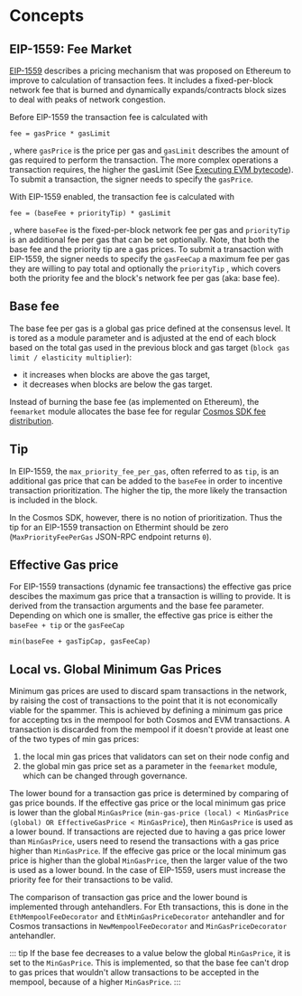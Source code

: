 <!--
order: 1
-->

# Concepts

## EIP-1559: Fee Market

[EIP-1559](https://github.com/ethereum/EIPs/blob/master/EIPS/eip-1559.md) describes a pricing mechanism that was proposed on Ethereum to improve to calculation of transaction fees. It includes a fixed-per-block network fee that is burned and dynamically expands/contracts block sizes to deal with peaks of network congestion.

Before EIP-1559 the transaction fee is calculated with

```
fee = gasPrice * gasLimit
```

, where `gasPrice` is the price per gas and `gasLimit` describes the amount of gas required to perform the transaction. The more complex operations a transaction requires, the higher the gasLimit (See [Executing EVM bytecode](https://docs.evmos.org/modules/evm/01_concepts.html#executing-evm-bytecode)). To submit a transaction, the signer needs to specify the `gasPrice`.

With EIP-1559 enabled, the transaction fee is calculated with

```
fee = (baseFee + priorityTip) * gasLimit
```

, where `baseFee` is the fixed-per-block network fee per gas and `priorityTip` is an additional fee per gas that can be set optionally. Note, that both the base fee and the priority tip are a gas prices. To submit a transaction with EIP-1559, the signer needs to specify the `gasFeeCap` a maximum fee per gas they are willing to pay total and optionally the `priorityTip` , which covers both the priority fee and the block's network fee per gas (aka: base fee).

## Base fee

The base fee per gas is a global gas price defined at the consensus level. It is tored as a module parameter and is adjusted at the end of each block based on the total gas used in the previous block and gas target (`block gas limit / elasticity multiplier`):

- it increases when blocks are above the gas target,
- it decreases when blocks are below the gas target.

Instead of burning the base fee (as implemented on Ethereum), the `feemarket` module allocates the base fee for regular [Cosmos SDK fee distribution](https://docs.cosmos.network/master/modules/distribution/).

## Tip

In EIP-1559, the `max_priority_fee_per_gas`, often referred to as `tip`, is an additional gas price that can be added to the `baseFee` in order to incentive transaction prioritization. The higher the tip, the more likely the transaction is included in the block.

In the Cosmos SDK, however, there is no notion of prioritization. Thus the tip for an EIP-1559 transaction on Ethermint should be zero (`MaxPriorityFeePerGas` JSON-RPC endpoint returns `0`).

## Effective Gas price

For EIP-1559 transactions (dynamic fee transactions) the effective gas price descibes the maximum gas price that a transaction is willing to provide. It is derived from the transaction arguments and the base fee parameter. Depending on which one is smaller, the effective gas price is either the `baseFee + tip` or the `gasFeeCap`

```
min(baseFee + gasTipCap, gasFeeCap)
```

## Local vs. Global Minimum Gas Prices

Minimum gas prices are used to discard spam transactions in the network, by raising the cost of transactions to the point that it is not economically viable for the spammer. This is achieved by defining a minimum gas price for accepting txs in the mempool for both Cosmos and EVM transactions. A transaction is discarded from the mempool if it doesn't provide at least one of the two types of min gas prices:

1. the local min gas prices that validators can set on their node config and
2. the global min gas price set as a parameter in the `feemarket` module, which can be changed through governance.

The lower bound for a transaction gas price is determined by comparing of gas price bounds. If the effective gas price or the local minimum gas price is lower than the global `MinGasPrice` (`min-gas-price (local) < MinGasPrice (global) OR EffectiveGasPrice < MinGasPrice`), then `MinGasPrice` is used as a lower bound. If transactions are rejected due to having a gas price lower than `MinGasPrice`, users need to resend the transactions with a gas price higher than `MinGasPrice`. If the effecive gas price or the local minimum gas price is higher than the global `MinGasPrice`, then the larger value of the two is used as a lower bound. In the case of EIP-1559, users must increase the priority fee for their transactions to be valid.

The comparison of transaction gas price and the lower bound is implemented through antehandlers. For Eth transactions, this is done in the `EthMempoolFeeDecorator` and `EthMinGasPriceDecorator` antehandler and for Cosmos transactions in `NewMempoolFeeDecorator` and `MinGasPriceDecorator` antehandler.

::: tip
If the base fee decreases to a value below the global `MinGasPrice`, it is set to the `MinGasPrice`. This is implemented, so that the base fee can't drop to gas prices that wouldn't allow transactions to be accepted in the mempool, because of a higher `MinGasPrice`.
:::